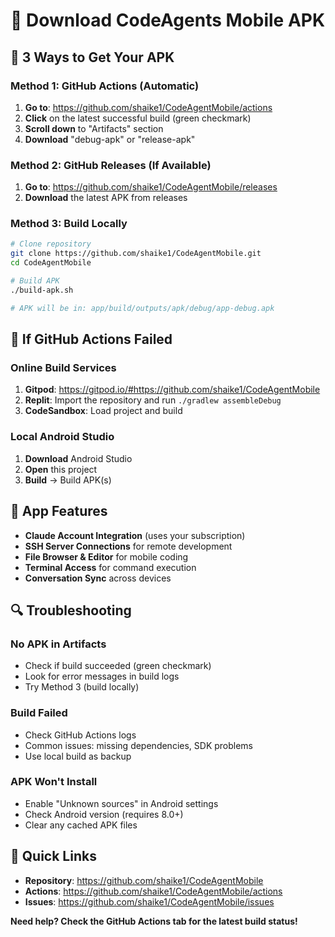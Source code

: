 # 📱 Download CodeAgents Mobile APK

## 🚀 **3 Ways to Get Your APK**

### **Method 1: GitHub Actions (Automatic)**
1. **Go to**: https://github.com/shaike1/CodeAgentMobile/actions
2. **Click** on the latest successful build (green checkmark)
3. **Scroll down** to "Artifacts" section
4. **Download** "debug-apk" or "release-apk"

### **Method 2: GitHub Releases (If Available)**
1. **Go to**: https://github.com/shaike1/CodeAgentMobile/releases
2. **Download** the latest APK from releases

### **Method 3: Build Locally**
```bash
# Clone repository
git clone https://github.com/shaike1/CodeAgentMobile.git
cd CodeAgentMobile

# Build APK
./build-apk.sh

# APK will be in: app/build/outputs/apk/debug/app-debug.apk
```

## 🔧 **If GitHub Actions Failed**

### **Online Build Services**
1. **Gitpod**: https://gitpod.io/#https://github.com/shaike1/CodeAgentMobile
2. **Replit**: Import the repository and run `./gradlew assembleDebug`
3. **CodeSandbox**: Load project and build

### **Local Android Studio**
1. **Download** Android Studio
2. **Open** this project
3. **Build** → Build APK(s)

## 📱 **App Features**
- **Claude Account Integration** (uses your subscription)
- **SSH Server Connections** for remote development
- **File Browser & Editor** for mobile coding
- **Terminal Access** for command execution
- **Conversation Sync** across devices

## 🔍 **Troubleshooting**

### **No APK in Artifacts**
- Check if build succeeded (green checkmark)
- Look for error messages in build logs
- Try Method 3 (build locally)

### **Build Failed**
- Check GitHub Actions logs
- Common issues: missing dependencies, SDK problems
- Use local build as backup

### **APK Won't Install**
- Enable "Unknown sources" in Android settings
- Check Android version (requires 8.0+)
- Clear any cached APK files

## 🎯 **Quick Links**
- **Repository**: https://github.com/shaike1/CodeAgentMobile
- **Actions**: https://github.com/shaike1/CodeAgentMobile/actions
- **Issues**: https://github.com/shaike1/CodeAgentMobile/issues

**Need help? Check the GitHub Actions tab for the latest build status!**